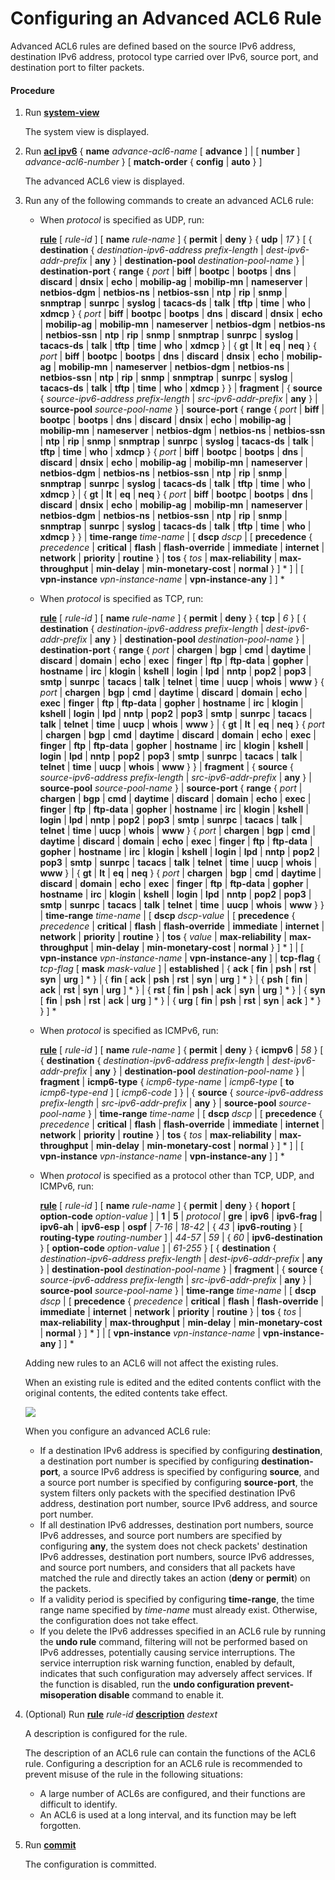 Configuring an Advanced ACL6 Rule
=================================

Advanced ACL6 rules are defined based on the source IPv6 address, destination IPv6 address, protocol type carried over IPv6, source port, and destination port to filter packets.

#### Procedure

1. Run [**system-view**](cmdqueryname=system-view)
   
   
   
   The system view is displayed.
2. Run [**acl ipv6**](cmdqueryname=acl+ipv6+name+advance+number+match-order+config+auto) { **name** *advance-acl6-name* [ **advance** ] | [ **number** ] *advance-acl6-number* } [ **match-order** { **config** | **auto** } ]
   
   
   
   The advanced ACL6 view is displayed.
3. Run any of the following commands to create an advanced ACL6 rule:
   
   
   * When *protocol* is specified as UDP, run:
     
     [**rule**](cmdqueryname=rule+name+permit+deny+udp+destination+any+destination-pool) [ *rule-id* ] [ **name** *rule-name* ] { **permit** | **deny** } { **udp** | *17* } [ { **destination** { *destination-ipv6-address* *prefix-length* | *dest-ipv6-addr-prefix* | **any** } | **destination-pool** *destination-pool-name* } | **destination-port** { **range** { *port* | **biff** | **bootpc** | **bootps** | **dns** | **discard** | **dnsix** | **echo** | **mobilip-ag** | **mobilip-mn** | **nameserver** | **netbios-dgm** | **netbios-ns** | **netbios-ssn** | **ntp** | **rip** | **snmp** | **snmptrap** | **sunrpc** | **syslog** | **tacacs-ds** | **talk** | **tftp** | **time** | **who** | **xdmcp** } { *port* | **biff** | **bootpc** | **bootps** | **dns** | **discard** | **dnsix** | **echo** | **mobilip-ag** | **mobilip-mn** | **nameserver** | **netbios-dgm** | **netbios-ns** | **netbios-ssn** | **ntp** | **rip** | **snmp** | **snmptrap** | **sunrpc** | **syslog** | **tacacs-ds** | **talk** | **tftp** | **time** | **who** | **xdmcp** } | { **gt** | **lt** | **eq** | **neq** } { *port* | **biff** | **bootpc** | **bootps** | **dns** | **discard** | **dnsix** | **echo** | **mobilip-ag** | **mobilip-mn** | **nameserver** | **netbios-dgm** | **netbios-ns** | **netbios-ssn** | **ntp** | **rip** | **snmp** | **snmptrap** | **sunrpc** | **syslog** | **tacacs-ds** | **talk** | **tftp** | **time** | **who** | **xdmcp** } } | **fragment** | { **source** { *source-ipv6-address* *prefix-length* | *src-ipv6-addr-prefix* | **any** } | **source-pool** *source-pool-name* } | **source-port** { **range** { *port* | **biff** | **bootpc** | **bootps** | **dns** | **discard** | **dnsix** | **echo** | **mobilip-ag** | **mobilip-mn** | **nameserver** | **netbios-dgm** | **netbios-ns** | **netbios-ssn** | **ntp** | **rip** | **snmp** | **snmptrap** | **sunrpc** | **syslog** | **tacacs-ds** | **talk** | **tftp** | **time** | **who** | **xdmcp** } { *port* | **biff** | **bootpc** | **bootps** | **dns** | **discard** | **dnsix** | **echo** | **mobilip-ag** | **mobilip-mn** | **nameserver** | **netbios-dgm** | **netbios-ns** | **netbios-ssn** | **ntp** | **rip** | **snmp** | **snmptrap** | **sunrpc** | **syslog** | **tacacs-ds** | **talk** | **tftp** | **time** | **who** | **xdmcp** } | { **gt** | **lt** | **eq** | **neq** } { *port* | **biff** | **bootpc** | **bootps** | **dns** | **discard** | **dnsix** | **echo** | **mobilip-ag** | **mobilip-mn** | **nameserver** | **netbios-dgm** | **netbios-ns** | **netbios-ssn** | **ntp** | **rip** | **snmp** | **snmptrap** | **sunrpc** | **syslog** | **tacacs-ds** | **talk** | **tftp** | **time** | **who** | **xdmcp** } } | **time-range** *time-name* | [ **dscp** *dscp* | [ **precedence** { *precedence* | **critical** | **flash** | **flash-override** | **immediate** | **internet** | **network** | **priority** | **routine** } | **tos** { *tos* | **max-reliability** | **max-throughput** | **min-delay** | **min-monetary-cost** | **normal** } ] \* ] | [ **vpn-instance** *vpn-instance-name* | **vpn-instance-any** ] ] \*
   * When *protocol* is specified as TCP, run:
     
     [**rule**](cmdqueryname=rule+name+permit+deny+tcp+destination+any+destination-pool) [ *rule-id* ] [ **name** *rule-name* ] { **permit** | **deny** } { **tcp** | *6* } [ { **destination** { *destination-ipv6-address* *prefix-length* | *dest-ipv6-addr-prefix* | **any** } | **destination-pool** *destination-pool-name* } | **destination-port** { **range** { *port* | **chargen** | **bgp** | **cmd** | **daytime** | **discard** | **domain** | **echo** | **exec** | **finger** | **ftp** | **ftp-data** | **gopher** | **hostname** | **irc** | **klogin** | **kshell** | **login** | **lpd** | **nntp** | **pop2** | **pop3** | **smtp** | **sunrpc** | **tacacs** | **talk** | **telnet** | **time** | **uucp** | **whois** | **www** } { *port* | **chargen** | **bgp** | **cmd** | **daytime** | **discard** | **domain** | **echo** | **exec** | **finger** | **ftp** | **ftp-data** | **gopher** | **hostname** | **irc** | **klogin** | **kshell** | **login** | **lpd** | **nntp** | **pop2** | **pop3** | **smtp** | **sunrpc** | **tacacs** | **talk** | **telnet** | **time** | **uucp** | **whois** | **www** } | { **gt** | **lt** | **eq** | **neq** } { *port* | **chargen** | **bgp** | **cmd** | **daytime** | **discard** | **domain** | **echo** | **exec** | **finger** | **ftp** | **ftp-data** | **gopher** | **hostname** | **irc** | **klogin** | **kshell** | **login** | **lpd** | **nntp** | **pop2** | **pop3** | **smtp** | **sunrpc** | **tacacs** | **talk** | **telnet** | **time** | **uucp** | **whois** | **www** } } | **fragment** | { **source** { *source-ipv6-address* *prefix-length* | *src-ipv6-addr-prefix* | **any** } | **source-pool** *source-pool-name* } | **source-port** { **range** { *port* | **chargen** | **bgp** | **cmd** | **daytime** | **discard** | **domain** | **echo** | **exec** | **finger** | **ftp** | **ftp-data** | **gopher** | **hostname** | **irc** | **klogin** | **kshell** | **login** | **lpd** | **nntp** | **pop2** | **pop3** | **smtp** | **sunrpc** | **tacacs** | **talk** | **telnet** | **time** | **uucp** | **whois** | **www** } { *port* | **chargen** | **bgp** | **cmd** | **daytime** | **discard** | **domain** | **echo** | **exec** | **finger** | **ftp** | **ftp-data** | **gopher** | **hostname** | **irc** | **klogin** | **kshell** | **login** | **lpd** | **nntp** | **pop2** | **pop3** | **smtp** | **sunrpc** | **tacacs** | **talk** | **telnet** | **time** | **uucp** | **whois** | **www** } | { **gt** | **lt** | **eq** | **neq** } { *port* | **chargen** | **bgp** | **cmd** | **daytime** | **discard** | **domain** | **echo** | **exec** | **finger** | **ftp** | **ftp-data** | **gopher** | **hostname** | **irc** | **klogin** | **kshell** | **login** | **lpd** | **nntp** | **pop2** | **pop3** | **smtp** | **sunrpc** | **tacacs** | **talk** | **telnet** | **time** | **uucp** | **whois** | **www** } } | **time-range** *time-name* | [ **dscp** *dscp-value* | [ **precedence** { *precedence* | **critical** | **flash** | **flash-override** | **immediate** | **internet** | **network** | **priority** | **routine** } | **tos** { *value* | **max-reliability** | **max-throughput** | **min-delay** | **min-monetary-cost** | **normal** } ] \* ] | [ **vpn-instance** *vpn-instance-name* | **vpn-instance-any** ] | **tcp-flag** { *tcp-flag* [ **mask** *mask-value* ] | **established** | { **ack** [ **fin** | **psh** | **rst** | **syn** | **urg** ] \* } | { **fin** [ **ack** | **psh** | **rst** | **syn** | **urg** ] \* } | { **psh** [ **fin** | **ack** | **rst** | **syn** | **urg** ] \* } | { **rst** [ **fin** | **psh** | **ack** | **syn** | **urg** ] \* } | { **syn** [ **fin** | **psh** | **rst** | **ack** | **urg** ] \* } | { **urg** [ **fin** | **psh** | **rst** | **syn** | **ack** ] \* } } ] \*
   * When *protocol* is specified as ICMPv6, run:
     
     [**rule**](cmdqueryname=rule+name+permit+deny+icmpv6+destination+any+destination-pool) [ *rule-id* ] [ **name** *rule-name* ] { **permit** | **deny** } { **icmpv6** | *58* } [ { **destination** { *destination-ipv6-address* *prefix-length* | *dest-ipv6-addr-prefix* | **any** } | **destination-pool** *destination-pool-name* } | **fragment** | **icmp6-type** { *icmp6-type-name* | *icmp6-type* [ **to** *icmp6-type-end* ] [ *icmp6-code* ] } | { **source** { *source-ipv6-address* *prefix-length* | *src-ipv6-addr-prefix* | **any** } | **source-pool** *source-pool-name* } | **time-range** *time-name* | [ **dscp** *dscp* | [ **precedence** { *precedence* | **critical** | **flash** | **flash-override** | **immediate** | **internet** | **network** | **priority** | **routine** } | **tos** { *tos* | **max-reliability** | **max-throughput** | **min-delay** | **min-monetary-cost** | **normal** } ] \* ] | [ **vpn-instance** *vpn-instance-name* | **vpn-instance-any** ] ] \*
   * When *protocol* is specified as a protocol other than TCP, UDP, and ICMPv6, run:
     
     [**rule**](cmdqueryname=rule+name+permit+deny+hoport+option-code+1+5+gre+ipv6+ipv6-frag) [ *rule-id* ] [ **name** *rule-name* ] { **permit** | **deny** } { **hoport** [ **option-code** *option-value* ] | **1** | **5** | *protocol* | **gre** | **ipv6** | **ipv6-frag** | **ipv6-ah** | **ipv6-esp** | **ospf** | *7-16* | *18-42* | { *43* | **ipv6-routing** } [ **routing-type** *routing-number* ] | *44-57* | *59* | { *60* | **ipv6-destination** } [ **option-code** *option-value* ] | *61-255* } [ { **destination** { *destination-ipv6-address* *prefix-length* | *dest-ipv6-addr-prefix* | **any** } | **destination-pool** *destination-pool-name* } | **fragment** | { **source** { *source-ipv6-address* *prefix-length* | *src-ipv6-addr-prefix* | **any** } | **source-pool** *source-pool-name* } | **time-range** *time-name* | [ **dscp** *dscp* | [ **precedence** { *precedence* | **critical** | **flash** | **flash-override** | **immediate** | **internet** | **network** | **priority** | **routine** } | **tos** { *tos* | **max-reliability** | **max-throughput** | **min-delay** | **min-monetary-cost** | **normal** } ] \* ] | [ **vpn-instance** *vpn-instance-name* | **vpn-instance-any** ] ] \*
   
   
   
   Adding new rules to an ACL6 will not affect the existing rules.
   
   When an existing rule is edited and the edited contents conflict with the original contents, the edited contents take effect.
   
   
   
   ![](../../../../public_sys-resources/note_3.0-en-us.png) 
   
   When you configure an advanced ACL6 rule:
   
   * If a destination IPv6 address is specified by configuring **destination**, a destination port number is specified by configuring **destination-port**, a source IPv6 address is specified by configuring **source**, and a source port number is specified by configuring **source-port**, the system filters only packets with the specified destination IPv6 address, destination port number, source IPv6 address, and source port number.
   * If all destination IPv6 addresses, destination port numbers, source IPv6 addresses, and source port numbers are specified by configuring **any**, the system does not check packets' destination IPv6 addresses, destination port numbers, source IPv6 addresses, and source port numbers, and considers that all packets have matched the rule and directly takes an action (**deny** or **permit**) on the packets.
   * If a validity period is specified by configuring **time-range**, the time range name specified by *time-name* must already exist. Otherwise, the configuration does not take effect.
   * If you delete the IPv6 addresses specified in an ACL6 rule by running the **undo rule** command, filtering will not be performed based on IPv6 addresses, potentially causing service interruptions. The service interruption risk warning function, enabled by default, indicates that such configuration may adversely affect services. If the function is disabled, run the **undo configuration prevent-misoperation disable** command to enable it.
4. (Optional) Run [**rule**](cmdqueryname=rule) *rule-id* [**description**](cmdqueryname=description) *destext*
   
   
   
   A description is configured for the rule.
   
   
   
   The description of an ACL6 rule can contain the functions of the ACL6 rule. Configuring a description for an ACL6 rule is recommended to prevent misuse of the rule in the following situations:
   * A large number of ACL6s are configured, and their functions are difficult to identify.
   * An ACL6 is used at a long interval, and its function may be left forgotten.
5. Run [**commit**](cmdqueryname=commit)
   
   
   
   The configuration is committed.